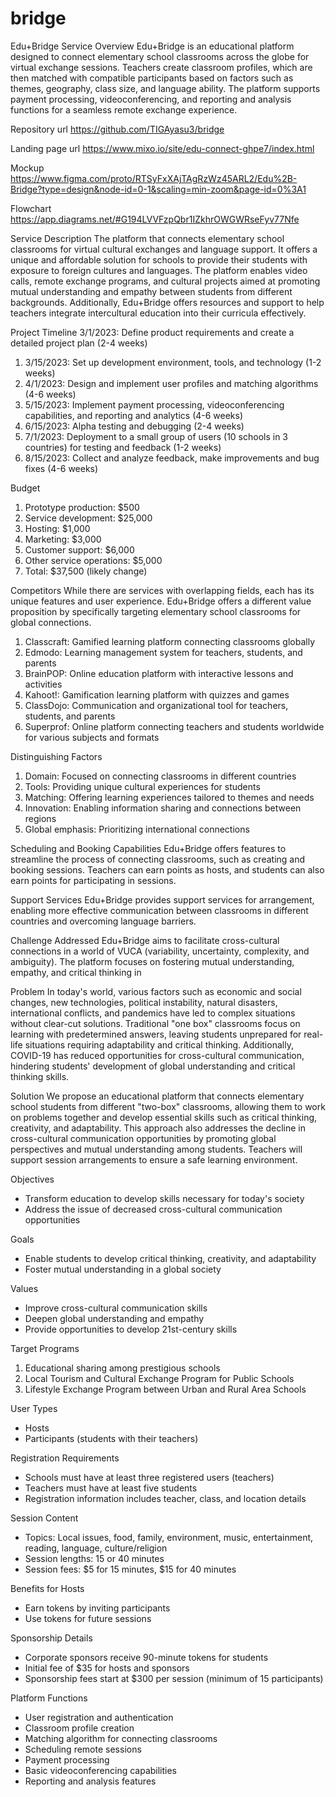# bridge 

Edu+Bridge
Service Overview
Edu+Bridge is an educational platform designed to connect elementary school classrooms across the globe for virtual exchange sessions. Teachers create classroom profiles, which are then matched with compatible participants based on factors such as themes, geography, class size, and language ability. The platform supports payment processing, videoconferencing, and reporting and analysis functions for a seamless remote exchange experience.

Repository url
https://github.com/TIGAyasu3/bridge

Landing page url 
https://www.mixo.io/site/edu-connect-ghpe7/index.html

Mockup
https://www.figma.com/proto/RTSyFxXAjTAgRzWz45ARL2/Edu%2B-Bridge?type=design&node-id=0-1&scaling=min-zoom&page-id=0%3A1

Flowchart
https://app.diagrams.net/#G194LVVFzpQbr1IZkhrOWGWRseFyv77Nfe

Service Description
The platform that connects elementary school classrooms for virtual cultural exchanges and language support. It offers a unique and affordable solution for schools to provide their students with exposure to foreign cultures and languages. The platform enables video calls, remote exchange programs, and cultural projects aimed at promoting mutual understanding and empathy between students from different backgrounds. Additionally, Edu+Bridge offers resources and support to help teachers integrate intercultural education into their curricula effectively.

Project Timeline
3/1/2023: Define product requirements and create a detailed project plan (2-4 weeks)
1. 3/15/2023: Set up development environment, tools, and technology (1-2 weeks)
2. 4/1/2023: Design and implement user profiles and matching algorithms (4-6 weeks)
3. 5/15/2023: Implement payment processing, videoconferencing capabilities, and reporting and analytics (4-6 weeks)
4. 6/15/2023: Alpha testing and debugging (2-4 weeks)
5. 7/1/2023: Deployment to a small group of users (10 schools in 3 countries) for testing and feedback (1-2 weeks)
6. 8/15/2023: Collect and analyze feedback, make improvements and bug fixes (4-6 weeks)

Budget
1. Prototype production: $500
2. Service development: $25,000
3. Hosting: $1,000
4. Marketing: $3,000
5. Customer support: $6,000
6. Other service operations: $5,000
7. Total: $37,500 (likely change)

Competitors
While there are services with overlapping fields, each has its unique features and user experience. 
Edu+Bridge offers a different value proposition by specifically targeting elementary school classrooms for global connections.
1. Classcraft: Gamified learning platform connecting classrooms globally
2. Edmodo: Learning management system for teachers, students, and parents
3. BrainPOP: Online education platform with interactive lessons and activities
4. Kahoot!: Gamification learning platform with quizzes and games
5. ClassDojo: Communication and organizational tool for teachers, students, and parents
6. Superprof: Online platform connecting teachers and students worldwide for various subjects and formats

Distinguishing Factors
1. Domain: Focused on connecting classrooms in different countries
2. Tools: Providing unique cultural experiences for students
3. Matching: Offering learning experiences tailored to themes and needs
4. Innovation: Enabling information sharing and connections between regions
5. Global emphasis: Prioritizing international connections

Scheduling and Booking Capabilities
Edu+Bridge offers features to streamline the process of connecting classrooms, such as creating and booking sessions. Teachers can earn points as hosts, and students can also earn points for participating in sessions.

Support Services
Edu+Bridge provides support services for arrangement, enabling more effective communication between classrooms in different countries and overcoming language barriers.

Challenge Addressed
Edu+Bridge aims to facilitate cross-cultural connections in a world of VUCA (variability, uncertainty, complexity, and ambiguity). The platform focuses on fostering mutual understanding, empathy, and critical thinking in

Problem
In today's world, various factors such as economic and social changes, new technologies, political instability, natural disasters, international conflicts, and pandemics have led to complex situations without clear-cut solutions. Traditional "one box" classrooms focus on learning with predetermined answers, leaving students unprepared for real-life situations requiring adaptability and critical thinking. Additionally, COVID-19 has reduced opportunities for cross-cultural communication, hindering students' development of global understanding and critical thinking skills.

Solution
We propose an educational platform that connects elementary school students from different "two-box" classrooms, allowing them to work on problems together and develop essential skills such as critical thinking, creativity, and adaptability. This approach also addresses the decline in cross-cultural communication opportunities by promoting global perspectives and mutual understanding among students. Teachers will support session arrangements to ensure a safe learning environment.

Objectives
- Transform education to develop skills necessary for today's society
- Address the issue of decreased cross-cultural communication opportunities

Goals
- Enable students to develop critical thinking, creativity, and adaptability
- Foster mutual understanding in a global society

Values
- Improve cross-cultural communication skills
- Deepen global understanding and empathy
- Provide opportunities to develop 21st-century skills

Target Programs
1. Educational sharing among prestigious schools
2. Local Tourism and Cultural Exchange Program for Public Schools
3. Lifestyle Exchange Program between Urban and Rural Area Schools

User Types
- Hosts
- Participants (students with their teachers)

Registration Requirements
- Schools must have at least three registered users (teachers)
- Teachers must have at least five students
- Registration information includes teacher, class, and location details

Session Content
- Topics: Local issues, food, family, environment, music, entertainment, reading, language, culture/religion
- Session lengths: 15 or 40 minutes
- Session fees: $5 for 15 minutes, $15 for 40 minutes

Benefits for Hosts
- Earn tokens by inviting participants
- Use tokens for future sessions

Sponsorship Details
- Corporate sponsors receive 90-minute tokens for students
- Initial fee of $35 for hosts and sponsors
- Sponsorship fees start at $300 per session (minimum of 15 participants)

Platform Functions
- User registration and authentication
- Classroom profile creation
- Matching algorithm for connecting classrooms
- Scheduling remote sessions
- Payment processing
- Basic videoconferencing capabilities
- Reporting and analysis features
